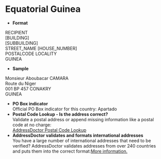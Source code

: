 Equatorial Guinea
=================

- **Format**

RECIPIENT  
[BUILDING]  
[SUBBUILDING]  
STREET_NAME [HOUSE_NUMBER]  
POSTALCODE LOCALITY  
GUINEA
- **Sample**

Monsieur Aboubacar CAMARA  
Route du Niger  
001 BP 457 CONAKRY  
GUINEA
- **PO Box indicator**  
Official PO Box indicator for this country: Apartado
- **Postal Code Lookup - Is the address correct?**  
Validate a postal address or append missing information like a postal code at no charge:  
[AddressDoctor Postal Code Lookup](http://lookup.addressdoctor.com/lookup/default.aspx?lang=en&country=GNQ)
- **AddressDoctor validates and formats international addresses**  
You have a large number of international addresses that need to be verified? AddressDoctor validates addresses from over 240 countries and puts them into the correct format:[More information.](index.php?id=31&L=1)